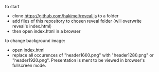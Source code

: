 to start 
- clone https://github.com/hakimel/reveal.js to a folder
- add files of this repository to chosen reveal folder (will overwrite reveal's index.html)
- then open index.html in a browser

to change background image: 
- open index.html  
- replace all occurences of "header1600.png" with "header1280.png" or "header1920.png".
Presentation is ment to be viewed in browser's fullscreen mode. 
